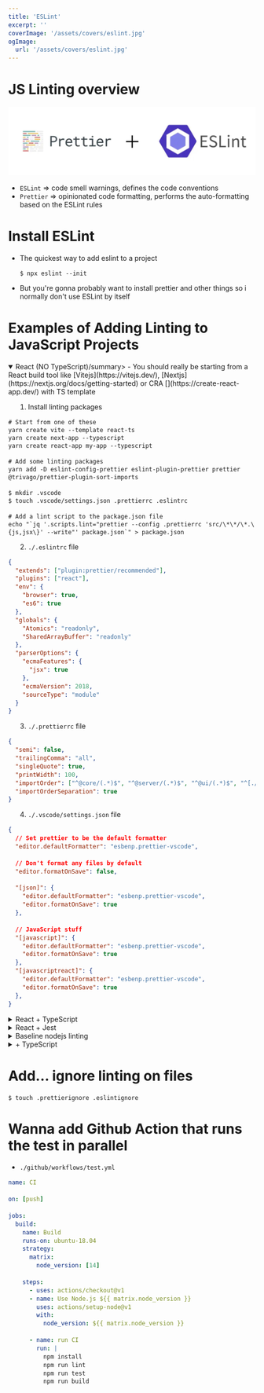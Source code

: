 ```yaml
---
title: 'ESLint'
excerpt: ''
coverImage: '/assets/covers/eslint.jpg'
ogImage:
  url: '/assets/covers/eslint.jpg'
---
```



# JS Linting overview

![prettier-eslint](/assets/blog/eslint/prettier-eslint.jpg)

- `ESLint` => code smell warnings, defines the code conventions
- `Prettier` => opinionated code formatting,  performs the auto-formatting based on the ESLint rules



# Install ESLint
- The quickest way to add eslint to a project
  ```shell
  $ npx eslint --init
  ```
- But you're gonna probably want to install prettier and other things so i normally don't use ESLint by itself


# Examples of Adding Linting to JavaScript Projects
<details open>
<summary>React  (NO TypeScript)/summary>
- You should really be starting from a React build tool like [Vitejs](https://vitejs.dev/), [Nextjs](https://nextjs.org/docs/getting-started) or CRA [](https://create-react-app.dev/) with TS template

1. Install linting packages
  ```shell
  # Start from one of these
  yarn create vite --template react-ts
  yarn create next-app --typescript
  yarn create react-app my-app --typescript

  # Add some linting packages
  yarn add -D eslint-config-prettier eslint-plugin-prettier prettier @trivago/prettier-plugin-sort-imports

  $ mkdir .vscode
  $ touch .vscode/settings.json .prettierrc .eslintrc 

  # Add a lint script to the package.json file  
  echo "`jq '.scripts.lint="prettier --config .prettierrc 'src/\*\*/\*.\{js,jsx\}' --write"' package.json`" > package.json
  ```
2. `./.eslintrc` file
  ```json
  {
    "extends": ["plugin:prettier/recommended"],
    "plugins": ["react"],
    "env": {
      "browser": true,
      "es6": true
    },
    "globals": {
      "Atomics": "readonly",
      "SharedArrayBuffer": "readonly"
    },
    "parserOptions": {
      "ecmaFeatures": {
        "jsx": true
      },
      "ecmaVersion": 2018,
      "sourceType": "module"
    }
  }

  ```
3. `./.prettierrc` file
  ```json
  {
    "semi": false,
    "trailingComma": "all",
    "singleQuote": true,
    "printWidth": 100,
    "importOrder": ["^@core/(.*)$", "^@server/(.*)$", "^@ui/(.*)$", "^[./]"],
    "importOrderSeparation": true
  }
  ```
4. `./.vscode/settings.json` file
  ```json
  {
    // Set prettier to be the default formatter
    "editor.defaultFormatter": "esbenp.prettier-vscode",

    // Don't format any files by default
    "editor.formatOnSave": false,
    
    "[json]": {
      "editor.defaultFormatter": "esbenp.prettier-vscode",
      "editor.formatOnSave": true
    },

    // JavaScript stuff
    "[javascript]": {
      "editor.defaultFormatter": "esbenp.prettier-vscode",
      "editor.formatOnSave": true
    },
    "[javascriptreact]": {
      "editor.defaultFormatter": "esbenp.prettier-vscode",
      "editor.formatOnSave": true
    },
  }
  ```
</details>


<details>
<summary>React + TypeScript</summary>

- You should really be starting from a React build tool like [Vitejs](https://vitejs.dev/), [Nextjs](https://nextjs.org/docs/getting-started) or CRA [](https://create-react-app.dev/) with TS template

1. Install linting packages
  ```shell
  # Start from one of these
  yarn create vite --template react-ts
  yarn create next-app --typescript
  yarn create react-app my-app --typescript

  # Add some linting packages
  yarn add -D @typescript-eslint/eslint-plugin @typescript-eslint/parser eslint-config-prettier eslint-plugin-prettier prettier @trivago/prettier-plugin-sort-imports

  $ mkdir .vscode
  $ touch .vscode/settings.json .prettierrc .eslintrc 

  # Add a lint script to the package.json file  
  echo "`jq '.scripts.lint="prettier --config .prettierrc 'src/\*\*/\*.\{ts,tsx,js,jsx\}' --write"' package.json`" > package.json
  ```
2. `./.eslintrc` file
  ```json
  {
    "extends": [
      "plugin:@typescript-eslint/recommended",
      "plugin:prettier/recommended"
    ],
    "plugins": ["react", "@typescript-eslint"],
    "env": {
      "browser": true,
      "es6": true,
    },
    "globals": {
      "Atomics": "readonly",
      "SharedArrayBuffer": "readonly"
    },
    "parser": "@typescript-eslint/parser",
    "parserOptions": {
      "ecmaFeatures": {
        "jsx": true
      },
      "ecmaVersion": 2018,
      "sourceType": "module",
      "project": "./tsconfig.json"
    }
  }
  ```
3. `./.prettierrc` file
  ```json
  {
    "semi": false,
    "trailingComma": "all",
    "singleQuote": true,
    "printWidth": 100,
    "importOrder": ["^@core/(.*)$", "^@server/(.*)$", "^@ui/(.*)$", "^[./]"],
    "importOrderSeparation": true
  }
  ```
4. `./.vscode/settings.json` file
  ```json
  {
    // Set prettier to be the default formatter
    "editor.defaultFormatter": "esbenp.prettier-vscode",

    // Don't format any files by default
    "editor.formatOnSave": false,
    
    "[json]": {
      "editor.defaultFormatter": "esbenp.prettier-vscode",
      "editor.formatOnSave": true
    },

    // JavaScript stuff
    "[javascript]": {
      "editor.defaultFormatter": "esbenp.prettier-vscode",
      "editor.formatOnSave": true
    },
    "[javascriptreact]": {
      "editor.defaultFormatter": "esbenp.prettier-vscode",
      "editor.formatOnSave": true
    },

    // TypeScript stuff if you need it
    "[typescript]": {
      "editor.defaultFormatter": "esbenp.prettier-vscode",
      "editor.formatOnSave": true
    },
    "[typescriptreact]": {
      "editor.defaultFormatter": "esbenp.prettier-vscode",
      "editor.formatOnSave": true
    },
    
  }
  ```
</details>


<details>
<summary>React + Jest</summary>
- Take a look at [vitest](https://vitest.dev/), it's FAST and uses vitejs's config so you don't have to deal with babel and transpiling, have almost identical API to Jest. PLUS the benefit of using the same config file you use for development so you're not transpiling your code and test differently.
- BUT... is you're not convinced this is how you add it to your CRA app

1. Add the jest linter
  ```shell
  yarn add -D eslint-plugin-jest
  ```
2. update the config file
  ```json
  {
    "extends": [
      "plugin:jest/recommended",
      "plugin:prettier/recommended"
    ],
    "plugins": ["react", "jest"],
    "env": {
      "browser": true,
      "es6": true,
      "jest": true
    },
    "globals": {
      "Atomics": "readonly",
      "SharedArrayBuffer": "readonly"
    }
  }
  ```
</details>


<details>
<summary>Baseline nodejs linting</summary>
1. Install linting packages
  ```shell
  $ yarn add -D prettier eslint eslint-config-prettier eslint-plugin-prettier @trivago/prettier-plugin-sort-imports

  $ mkdir .vscode
  $ touch .vscode/settings.json .prettierrc .eslintrc 
  ```
2. `./.eslintrc` file
  ```json
  {
    "extends": [ "prettier"],
    "plugins": ["prettier"],
    "rules": {
      "prettier/prettier": ["error"]
    },
  }
  ```
3. `./.prettierrc` file
  ```json
  {
    "semi": false,
    "trailingComma": "all",
    "singleQuote": true,
    "printWidth": 100,
    "importOrder": ["^@core/(.*)$", "^@server/(.*)$", "^@ui/(.*)$", "^[./]"],
    "importOrderSeparation": true
  }
  ```
4. `./.vscode/settings.json` file
  ```json
  {
    // Set prettier to be the default formatter
    "editor.defaultFormatter": "esbenp.prettier-vscode",

    // Don't format any files by default
    "editor.formatOnSave": false,
    
    "[json]": {
      "editor.defaultFormatter": "esbenp.prettier-vscode",
      "editor.formatOnSave": true
    },

    // JavaScript stuff
    "[javascript]": {
      "editor.defaultFormatter": "esbenp.prettier-vscode",
      "editor.formatOnSave": true
    },
    "[javascriptreact]": {
      "editor.defaultFormatter": "esbenp.prettier-vscode",
      "editor.formatOnSave": true
    },

    // TypeScript stuff if you need it
    "[typescript]": {
      "editor.defaultFormatter": "esbenp.prettier-vscode",
      "editor.formatOnSave": true
    },
    "[typescriptreact]": {
      "editor.defaultFormatter": "esbenp.prettier-vscode",
      "editor.formatOnSave": true
    },
    
  }
  ```

6. Choose between `CommonJS` or `ESM`
  - Since 2009 when Kevin Dangoor changed the world of web development, CommonJS format that came with Node.js by default. aka `require()`
  - Nodejs version >= 12.0.0 supports ESM
  - Babel & webpack allows us to write ESM style JavaScript that then gets transpiled to older version of JavaScript that the browser can consume
  - one way to work with commonjs/esm is to use `.js`/.`mjs`, (i'm not really a fan on this)
  - You need to update the `./package.json` & `.eslintrc` file to have `"type" : "module"`
  - **CommonJS**:
    ```shell
    echo "`jq '.type="commonjs"' package.json`" > package.json
    echo "`jq '.type="commonjs"' .eslintrc`" > .eslintrc
    ```
  - **ESM**:
    ```shell
    echo "`jq '.type="module"' package.json`" > package.json
    echo "`jq '.type="module"' .eslintrc`" > .eslintrc
    ```
  - Simple **CommonJS** expressjs example:
    ```js
    const express = require('express');
    const app = express();
    const port = 3000;

    app.get('/', (req, res) => res.send('Hello World!'))
    app.listen(PORT, () => {
      console.log(`⚡️[server]: Server is running at http://localhost:${PORT}`)
    })
    ```
  - Simple **ESM** expressjs example:
    ```js
    import express from 'express'

    const app = express()
    const port = 3000

    app.get('/', (req, res) => res.send('Hello World!'))
    app.listen(PORT, () => {
      console.log(`⚡️[server]: Server is running at http://localhost:${PORT}`)
    })
    ```

7. Create an index file if you haven't already
  ```shell
  $ mkdir src && touch src/index.js
  echo "`jq '.main="src/index.js"' package.json`" > package.json
  ```

</details>


<details>
<summary>+ TypeScript</summary>

- **note** So this example... `TS` -> `commonjs`, therefore you need to update the package.json's type to `commonjs` and **not** `module`
- Add TypeScript
  ```shell
  $ yarn add -D ts-node ts-node-dev typescript @types/node
  $ touch tsconfig.json
  $ mv src/index.js src/index.ts
  ```
- Add a `./tsconfig.json`
  - Compressed JSON config
    ```json
    {
      "compilerOptions": {
        "target": "es6",
        "module": "commonjs",
        "declaration": true,
        "sourceMap": true,
        "outDir": "dist",
        "rootDir": "./src",
        "strict": true,
        "esModuleInterop": true
      }
    }
    ```
  - Or 
    ```shell
    $ npx tsc --init
    ```
- Add TS Linting
  ```shell
  yarn add -D @typescript-eslint/eslint-plugin @typescript-eslint/parser

  # Update the .eslintrc file
  echo "`jq '.extends=["plugin:@typescript-eslint/recommended","plugin:prettier/recommended"]' .eslintrc `" > .eslintrc 
  echo "`jq '.plugins=["prettier","@typescript-eslint"]' .eslintrc `" > .eslintrc 
  echo "`jq '.env.es6=true' .eslintrc `" > .eslintrc 
  echo "`jq '.parser= "@typescript-eslint/parser"' .eslintrc `" > .eslintrc 
  echo "`jq '.parserOptions={"ecmaVersion": 2018,"sourceType": "module","project": "./tsconfig.json"}' .eslintrc `" > .eslintrc 
  ```
- Update the package.json file
  ```shell
  # ***IMPORTANT***
  echo "`jq '.type="commonjs"' package.json`" > package.json

  # Update the package.json
  echo "`jq '.main="dist/index.js"' package.json`" > package.json
  echo "`jq '.types="dist/index.d.ts"' package.json`" > package.json

  # Update the package.json scripts
  echo "`jq '.scripts.start="node dist/index.js"' package.json`" > package.json
  echo "`jq '.scripts.dev="ts-node-dev --respawn -- src/index.ts"' package.json`" > package.json
  echo "`jq '.scripts.build="tsc"' package.json`" > package.json   
  ```
- The expressjs should look like this now
  ```shell
  yarn add express
  yarn add -D @types/express
  ```

  ```ts
  import express, { Express, Request, Response } from 'express'

  const app: Express = express()
  const PORT = process.env.PORT || 3000

  app.get('/', (req: Request, res: Response) => {
    res.send('Express + TypeScript Server')
  })

  app.listen(PORT, () => {
    console.log(`⚡️[server]: Server is running at http://localhost:${PORT}`)
  })
  ```
</details>




# Add... ignore linting on files

```shell
$ touch .prettierignore .eslintignore
```


# Wanna add Github Action that runs the test in parallel

  - `./github/workflows/test.yml`
  ```yml
  name: CI

  on: [push]

  jobs:
    build:
      name: Build
      runs-on: ubuntu-18.04
      strategy:
        matrix:
          node_version: [14]

      steps:
        - uses: actions/checkout@v1
        - name: Use Node.js ${{ matrix.node_version }}
          uses: actions/setup-node@v1
          with:
            node_version: ${{ matrix.node_version }}

        - name: run CI
          run: |
            npm install
            npm run lint
            npm run test
            npm run build
  ```

